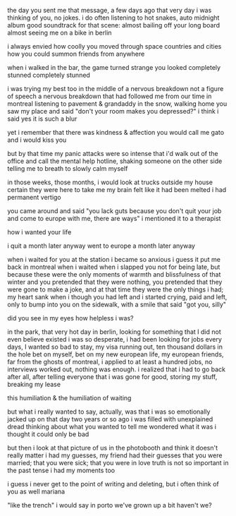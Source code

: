 the day you sent me that message, a few days ago
that very day i was thinking of you, no jokes.
i do often
listening to hot snakes, auto midnight album
good soundtrack for that scene:
almost bailing off your long board
almost seeing me on a bike
in berlin

i always envied how coolly you moved through space
​​countries and cities
how you could summon friends from anywhere

when i walked in the bar, the game turned strange
you looked completely stunned
completely stunned

i was trying my best too
in the middle of a nervous breakdown
not a figure of speech
a nervous breakdown 
that had followed me from our time in montreal
listening to pavement & grandaddy in the snow, walking home
you saw my place and said "don't your room makes you depressed?"
i think i said yes
it is such a blur

yet i remember that there was
kindness & affection
you would call me gato and i would kiss you

but by that time my panic attacks were so intense
that i'd walk out of the office and call the mental help hotline, shaking
someone on the other side telling me to breath
to slowly
calm myself

in those weeks, those months, i would look at trucks outside my house
certain they were here to take me
my brain felt like it had been melted
i had permanent vertigo

you came around and said
"you lack guts because you don't quit your job
and come to europe with me, there are ways"
i mentioned it to a therapist

how i wanted your life

i quit a month later anyway
went to europe a month later
anyway

when i waited for you at the station
i became so anxious
i guess it put me back in montreal
when i waited
when i slapped you not for being late, but because these were the only moments of warmth and blissfulness of that winter and you pretended that they were nothing, you pretended that they were gone to make a joke, and at that time they were the only things i had; my heart sank when i though you had left and i started crying, paid and left, only to bump into you on the sidewalk, with a smile that said "got you, silly"

did you see in my eyes how helpless i was?

in the park, that very hot day in berlin, looking for something that I did not even believe existed
i was so desperate,
i had been looking for jobs every days,
I wanted so bad to stay, my visa running out, ten thousand dollars in the hole
bet on myself,
bet on my new european life,
my european friends,
far from the ghosts of montreal,
i applied to at least a hundred jobs,
no interviews worked out,
nothing was enough. i realized that i had to go back after all,
after telling everyone that i was gone for good,
storing my stuff,
breaking my lease

this humiliation &
the humiliation of waiting

but what i really wanted to say, actually, was that i was so emotionally jacked up on that day
two years or so ago
i was filled with unexplained dread
thinking about what you wanted to tell me
wondered what it was
i thought it could only be bad

but then i look at that picture of us in the photobooth
and think it doesn't really matter
i had my guesses, my friend had their guesses
that you were married; that you were sick; that you were in love
truth is not so important in the past tense
i had my moments too

i guess i never get to the point of writing and deleting,
but i often think of you as well mariana

"like the trench" i would say in porto
we've grown up a bit haven't we?
